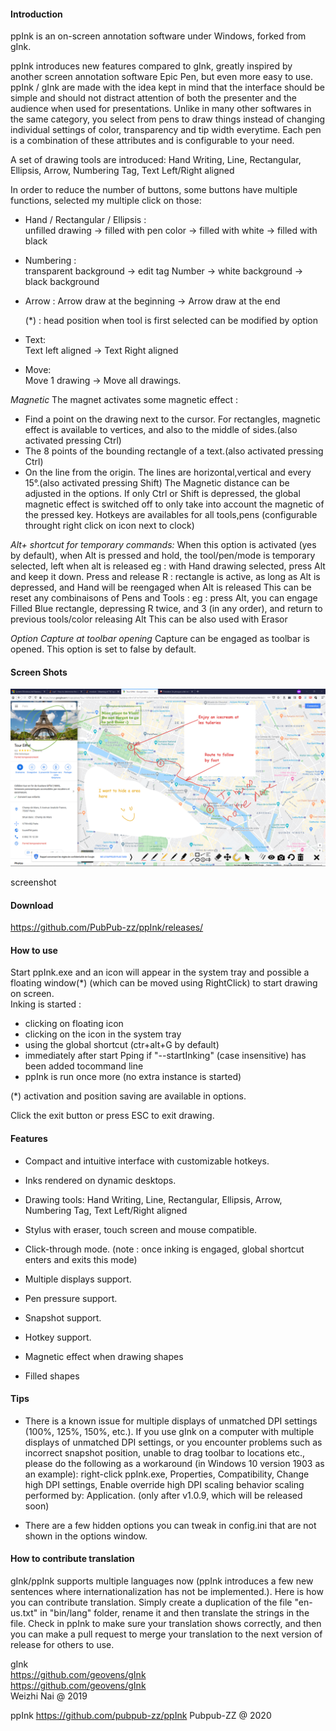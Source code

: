#### Introduction

ppInk is an on-screen annotation software under Windows, forked from gInk.

ppInk introduces new features compared to gInk, greatly inspired by another
screen annotation software Epic Pen, but even more easy to use. ppInk / gInk are
made with the idea kept in mind that the interface should be simple and should
not distract attention of both the presenter and the audience when used for
presentations. Unlike in many other softwares in the same category, you select
from pens to draw things instead of changing individual settings of color,
transparency and tip width everytime. Each pen is a combination of these
attributes and is configurable to your need.

A set of drawing tools are introduced: Hand Writing, Line, Rectangular,
Ellipsis, Arrow, Numbering Tag, Text Left/Right aligned

In order to reduce the number of buttons, some buttons have multiple functions,
selected my multiple click on those:

-   Hand / Rectangular / Ellipsis :  
    unfilled drawing -\> filled with pen color -\> filled with white -\> filled
    with black

-   Numbering :  
    transparent background -\> edit tag Number -\> white background -\> black background

-   Arrow :
    Arrow draw at the beginning -\> Arrow draw at the end
    
    (*) : head position when tool is first selected can be modified by option

-   Text:  
    Text left aligned -\> Text Right aligned

-   Move:  
    Move 1 drawing -\> Move all drawings.

*Magnetic*
The magnet activates some magnetic effect :
-   Find a point on the drawing next to the cursor. For rectangles, magnetic
    effect is available to vertices, and also to the middle of sides.(also activated pressing Ctrl)
-   The 8 points of the bounding rectangle of a text.(also activated pressing Ctrl)
-   On the line from the origin. The lines are horizontal,vertical and every 15°.(also activated pressing Shift)
The Magnetic distance can be adjusted in the options.
If only Ctrl or Shift is depressed, the global magnetic effect is switched off to only take into account the magnetic of the pressed key.
Hotkeys are availables for all tools,pens (configurable throught right click on icon next to clock)

*Alt+ shortcut for temporary commands:*
When this option is activated (yes by default), when Alt is pressed and hold, the tool/pen/mode is temporary selected, left when alt is released
eg : with Hand drawing selected, press Alt and keep it  down. Press and release R : rectangle is active, as long as Alt is depressed, and Hand will be reengaged when Alt is released
This can be reset any combinaisons of Pens and Tools : eg : press Alt, you can engage Filled Blue rectangle, depressing R twice, and 3 (in any order), and return to previous tools/color releasing Alt
This can be also used with Erasor

*Option Capture at toolbar opening*
Capture can be engaged as toolbar is opened. This option is set to false by default.

#### Screen Shots

![](screenshot1.png)

screenshot

#### Download

<https://github.com/PubPub-zz/ppInk/releases/>

#### How to use

Start ppInk.exe and an icon will appear in the system tray and possible a floating window(\*)
(which can be moved using RightClick) to start drawing on screen.  
Inking is started :
 - clicking on floating icon
 - clicking on the icon in the system tray
 - using the global shortcut (ctr+alt+G by default)
 - immediately after start Pping if "--startInking" (case insensitive) has been added tocommand line
 - ppInk is run once more (no extra instance is started)

(\*) activation and position saving are available in options.

Click the exit button or press ESC to exit drawing.

#### Features

-   Compact and intuitive interface with customizable hotkeys.

-   Inks rendered on dynamic desktops.

-   Drawing tools: Hand Writing, Line, Rectangular, Ellipsis, Arrow, Numbering
    Tag, Text Left/Right aligned

-   Stylus with eraser, touch screen and mouse compatible.

-   Click-through mode. (note : once inking is engaged, global shortcut enters and exits this mode)

-   Multiple displays support.

-   Pen pressure support.

-   Snapshot support.

-   Hotkey support.

-   Magnetic effect when drawing shapes

-   Filled shapes

#### Tips

-   There is a known issue for multiple displays of unmatched DPI settings
    (100%, 125%, 150%, etc.). If you use gInk on a computer with multiple
    displays of unmatched DPI settings, or you encounter problems such as
    incorrect snapshot position, unable to drag toolbar to locations etc.,
    please do the following as a workaround (in Windows 10 version 1903 as an
    example): right-click ppInk.exe, Properties, Compatibility, Change high DPI
    settings, Enable override high DPI scaling behavior scaling performed by:
    Application. (only after v1.0.9, which will be released soon)

-   There are a few hidden options you can tweak in config.ini that are not
    shown in the options window.

#### How to contribute translation

gInk/ppInk supports multiple languages now (ppInk introduces a few new sentences
where internationalization has not be implemented.). Here is how you can
contribute translation. Simply create a duplication of the file "en-us.txt" in
"bin/lang" folder, rename it and then translate the strings in the file. Check
in ppInk to make sure your translation shows correctly, and then you can make a
pull request to merge your translation to the next version of release for others
to use.

gInk  
https://github.com/geovens/gInk  
https://github.com/geovens/gInk  
Weizhi Nai \@ 2019

ppInk
https://github.com/pubpub-zz/ppInk
Pubpub-ZZ \@ 2020
